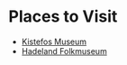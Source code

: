 # Places to Visit

- [Kistefos Museum](https://www.visitnorway.com/listings/kistefos-museet-history-art-playfulness-and-picturesque/10578/)
- [Hadeland Folkmuseum](https://www.visitnorway.com/listings/hadeland-folkemuseum/10572/)
